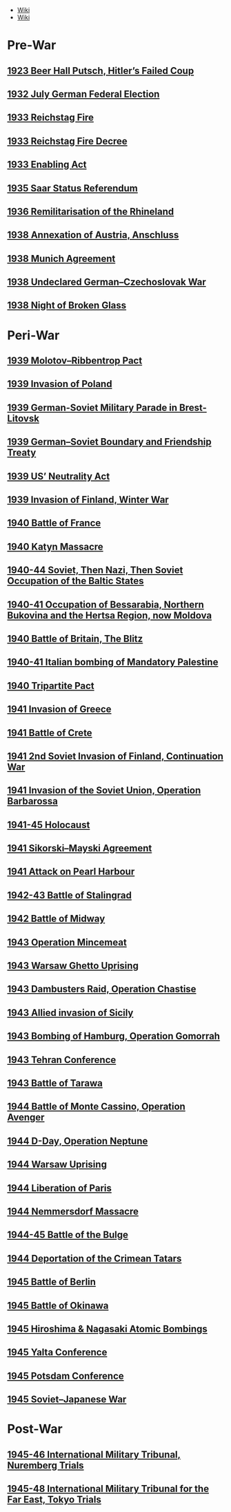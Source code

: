 - [Wiki](https://en.wikipedia.org/wiki/World_War_II)
- [Wiki](https://en.wikipedia.org/wiki/Soviet_Union_in_World_War_II)
# Pre-War

## [1923 Beer Hall Putsch, Hitler’s Failed Coup](1923%20Beer%20Hall%20Putsch,%20Hitler’s%20Failed%20Coup)
## [1932 July German Federal Election](1932%20July%20German%20Federal%20Election)
## [1933 Reichstag Fire](1933%20Reichstag%20Fire)
## [1933 Reichstag Fire Decree](1933%20Reichstag%20Fire%20Decree)
## [1933 Enabling Act](1933%20Enabling%20Act)
## [1935 Saar Status Referendum](1935%20Saar%20Status%20Referendum)
## [1936 Remilitarisation of the Rhineland](1936%20Remilitarisation%20of%20the%20Rhineland)
## [1938 Annexation of Austria, Anschluss](1938%20Annexation%20of%20Austria,%20Anschluss)
## [1938 Munich Agreement](1938%20Munich%20Agreement)
## [1938 Undeclared German–Czechoslovak War](1938%20Undeclared%20German–Czechoslovak%20War)
## [1938 Night of Broken Glass](1938%20Night%20of%20Broken%20Glass)
# Peri-War

## [1939 Molotov–Ribbentrop Pact](../Russia/1917-91%20Soviet%20Period/1939%20Molotov–Ribbentrop%20Pact)
## [1939 Invasion of Poland](../Russia/1917-91%20Soviet%20Period/1939%20Invasion%20of%20Poland)
## [1939 German-Soviet Military Parade in Brest-Litovsk](../Russia/1917-91%20Soviet%20Period/1939%20German-Soviet%20Military%20Parade%20in%20Brest-Litovsk)
## [1939 German–Soviet Boundary and Friendship Treaty](../Russia/1917-91%20Soviet%20Period/1939%20German–Soviet%20Boundary%20and%20Friendship%20Treaty)
## [1939 US’ Neutrality Act](1939%20US’%20Neutrality%20Act)
## [1939 Invasion of Finland, Winter War](../Russia/1917-91%20Soviet%20Period/1939%20Invasion%20of%20Finland,%20Winter%20War)
## [1940 Battle of France](1940%20Battle%20of%20France)
## [1940 Katyn Massacre](../Russia/1917-91%20Soviet%20Period/1940%20Katyn%20Massacre)
## [1940-44 Soviet, Then Nazi, Then Soviet Occupation of the Baltic States](../Russia/1917-91%20Soviet%20Period/1940-44%20Soviet,%20Then%20Nazi,%20Then%20Soviet%20Occupation%20of%20the%20Baltic%20States)
## [1940-41 Occupation of Bessarabia, Northern Bukovina and the Hertsa Region, now Moldova](../Russia/1917-91%20Soviet%20Period/1940-41%20Occupation%20of%20Bessarabia,%20Northern%20Bukovina%20and%20the%20Hertsa%20Region,%20now%20Moldova)
## [1940 Battle of Britain, The Blitz](1940%20Battle%20of%20Britain,%20The%20Blitz)
## [1940-41 Italian bombing of Mandatory Palestine](1940-41%20Italian%20bombing%20of%20Mandatory%20Palestine)
## [1940 Tripartite Pact](../Russia/1917-91%20Soviet%20Period/1940%20Tripartite%20Pact)
## [1941 Invasion of Greece](1941%20Invasion%20of%20Greece)
## [1941 Battle of Crete](1941%20Battle%20of%20Crete)
## [1941 2nd Soviet Invasion of Finland, Continuation War](1941%202nd%20Soviet%20Invasion%20of%20Finland,%20Continuation%20War)
## [1941 Invasion of the Soviet Union, Operation Barbarossa](../Russia/1917-91%20Soviet%20Period/1941%20Invasion%20of%20the%20Soviet%20Union,%20Operation%20Barbarossa)
## [1941-45 Holocaust](../Israel-Palestine/1917-48%20Mandatory%20Palestine%20Period/1941-45%20Holocaust)
## [1941 Sikorski–Mayski Agreement](../Russia/1917-91%20Soviet%20Period/1941%20Sikorski–Mayski%20Agreement)
## [1941 Attack on Pearl Harbour](1941%20Attack%20on%20Pearl%20Harbour)
## [1942-43 Battle of Stalingrad](1942-43%20Battle%20of%20Stalingrad)
## [1942 Battle of Midway](1942%20Battle%20of%20Midway)
## [1943 Operation Mincemeat](1943%20Operation%20Mincemeat)
## [1943 Warsaw Ghetto Uprising](1943%20Warsaw%20Ghetto%20Uprising)
## [1943 Dambusters Raid, Operation Chastise](1943%20Dambusters%20Raid,%20Operation%20Chastise)
## [1943 Allied invasion of Sicily](1943%20Allied%20invasion%20of%20Sicily)
## [1943 Bombing of Hamburg, Operation Gomorrah](1943%20Bombing%20of%20Hamburg,%20Operation%20Gomorrah)
## [1943 Tehran Conference](1943%20Tehran%20Conference)
## [1943 Battle of Tarawa](1943%20Battle%20of%20Tarawa)
## [1944 Battle of Monte Cassino, Operation Avenger](1944%20Battle%20of%20Monte%20Cassino,%20Operation%20Avenger)
## [1944 D-Day, Operation Neptune](1944%20D-Day,%20Operation%20Neptune)
## [1944 Warsaw Uprising](1944%20Warsaw%20Uprising)
## [1944 Liberation of Paris](1944%20Liberation%20of%20Paris)
## [1944 Nemmersdorf Massacre](../Russia/1917-91%20Soviet%20Period/1944%20Nemmersdorf%20Massacre)
## [1944-45 Battle of the Bulge](1944-45%20Battle%20of%20the%20Bulge)
## [1944 Deportation of the Crimean Tatars](../Russia/1917-91%20Soviet%20Period/1944%20Deportation%20of%20the%20Crimean%20Tatars)
## [1945 Battle of Berlin](1945%20Battle%20of%20Berlin)
## [1945 Battle of Okinawa](1945%20Battle%20of%20Okinawa)
## [1945 Hiroshima & Nagasaki Atomic Bombings](1945%20Hiroshima%20&%20Nagasaki%20Atomic%20Bombings)
## [1945 Yalta Conference](1945%20Yalta%20Conference)
## [1945 Potsdam Conference](1945%20Potsdam%20Conference)
## [1945 Soviet–Japanese War](1945%20Soviet–Japanese%20War)
# Post-War

## [1945-46 International Military Tribunal, Nuremberg Trials](1945-46%20International%20Military%20Tribunal,%20Nuremberg%20Trials)
## [1945-48 International Military Tribunal for the Far East, Tokyo Trials](1945-48%20International%20Military%20Tribunal%20for%20the%20Far%20East,%20Tokyo%20Trials)
